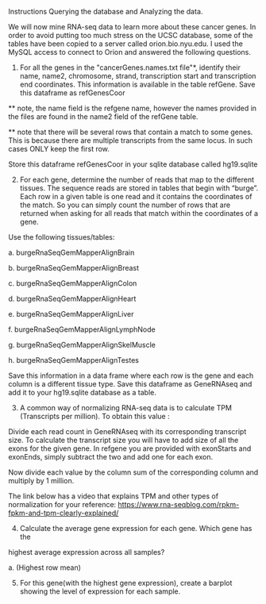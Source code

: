 Instructions
Querying the database and Analyzing the data. 

We will now mine RNA-seq data to learn more about these cancer genes. In order to avoid putting too much stress on the UCSC database,  some of the tables have been copied to a server called orion.bio.nyu.edu. I used  the MySQL access to connect to Orion and answered the following questions. 


1. For all the genes in the "cancerGenes.names.txt file"*,  identify their name, name2, chromosome, strand, transcription start and transcription end coordinates. This information is available in the table refGene. Save this dataframe as refGenesCoor 

** note, the name field is the refgene name, however the names provided in the files are found in the name2 field of the refGene table. 

** note that there will be several rows that contain a match to some genes. This is because there are multiple transcripts from the same locus. In such cases ONLY keep the first row. 

 

Store this dataframe refGenesCoor in your sqlite database called hg19.sqlite 

2. For each gene, determine the number of reads that map to the different tissues. The sequence reads are stored in tables that begin with “burge”. Each row in a given table is one read and it contains the coordinates of the match. So you can simply count the number of rows that are returned when asking for all reads that match within the coordinates of a gene.

Use the following tissues/tables: 

a. burgeRnaSeqGemMapperAlignBrain 

b. burgeRnaSeqGemMapperAlignBreast 

c. burgeRnaSeqGemMapperAlignColon 

d. burgeRnaSeqGemMapperAlignHeart 

e. burgeRnaSeqGemMapperAlignLiver 

f. burgeRnaSeqGemMapperAlignLymphNode 

g. burgeRnaSeqGemMapperAlignSkelMuscle 

h. burgeRnaSeqGemMapperAlignTestes 

Save this information in a data frame where each row is the gene and each column is a different tissue type. Save this dataframe as GeneRNAseq and add it to your hg19.sqlite database as a table. 

3. A common way of normalizing RNA-seq data is to calculate TPM (Transcripts per million). To obtain this value : 

Divide each read count in GeneRNAseq with its corresponding transcript size. To calculate the transcript size you will have to add size of all the exons for the given gene. In refgene you are provided with exonStarts and exonEnds, simply subtract the two and add one for each exon.

Now divide each value by the column sum of the corresponding column and multiply by 1 million.

The link below has a video that explains TPM and other types of normalization for your reference: https://www.rna-seqblog.com/rpkm-fpkm-and-tpm-clearly-explained/



 

4. Calculate the average gene expression for each gene. Which gene has the 

highest average expression across all samples? 

a. (Highest row mean) 

5. For this gene(with the highest gene expression), create a barplot showing the level of expression for each sample. 